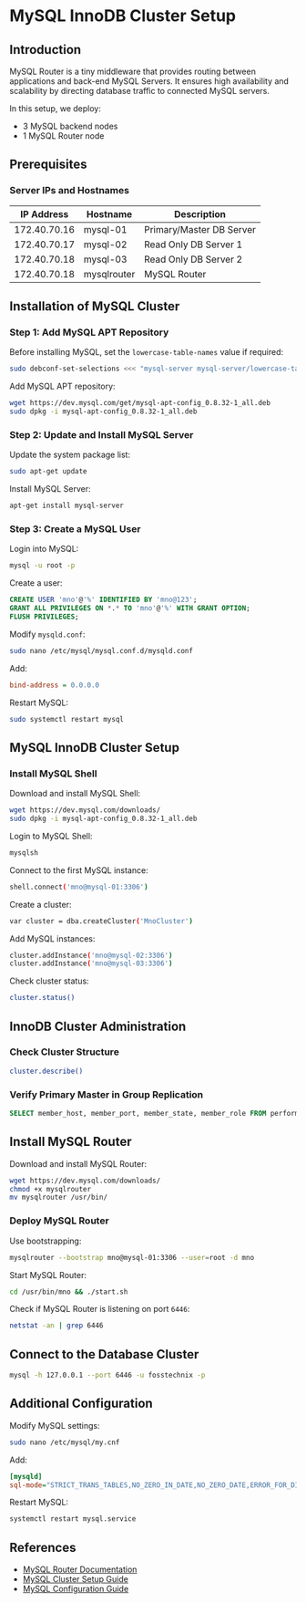 # MySQL InnoDB Cluster Setup

## Introduction
MySQL Router is a tiny middleware that provides routing between applications and back-end MySQL Servers. It ensures high availability and scalability by directing database traffic to connected MySQL servers.

In this setup, we deploy:
- 3 MySQL backend nodes
- 1 MySQL Router node

## Prerequisites

### Server IPs and Hostnames

| IP Address     | Hostname      | Description               |
|---------------|--------------|---------------------------|
| 172.40.70.16 | mysql-01     | Primary/Master DB Server |
| 172.40.70.17 | mysql-02     | Read Only DB Server 1    |
| 172.40.70.18 | mysql-03     | Read Only DB Server 2    |
| 172.40.70.18 | mysqlrouter  | MySQL Router             |

## Installation of MySQL Cluster

### Step 1: Add MySQL APT Repository
Before installing MySQL, set the `lowercase-table-names` value if required:

```sh
sudo debconf-set-selections <<< "mysql-server mysql-server/lowercase-table-names select Enabled"
```

Add MySQL APT repository:

```sh
wget https://dev.mysql.com/get/mysql-apt-config_0.8.32-1_all.deb
sudo dpkg -i mysql-apt-config_0.8.32-1_all.deb
```

### Step 2: Update and Install MySQL Server

Update the system package list:

```sh
sudo apt-get update
```

Install MySQL Server:

```sh
apt-get install mysql-server
```

### Step 3: Create a MySQL User

Login into MySQL:

```sh
mysql -u root -p
```

Create a user:

```sql
CREATE USER 'mno'@'%' IDENTIFIED BY 'mno@123';
GRANT ALL PRIVILEGES ON *.* TO 'mno'@'%' WITH GRANT OPTION;
FLUSH PRIVILEGES;
```

Modify `mysqld.conf`:

```sh
sudo nano /etc/mysql/mysql.conf.d/mysqld.conf
```

Add:

```ini
bind-address = 0.0.0.0
```

Restart MySQL:

```sh
sudo systemctl restart mysql
```

## MySQL InnoDB Cluster Setup

### Install MySQL Shell

Download and install MySQL Shell:

```sh
wget https://dev.mysql.com/downloads/
sudo dpkg -i mysql-apt-config_0.8.32-1_all.deb
```

Login to MySQL Shell:

```sh
mysqlsh
```

Connect to the first MySQL instance:

```sh
shell.connect('mno@mysql-01:3306')
```

Create a cluster:

```sh
var cluster = dba.createCluster('MnoCluster')
```

Add MySQL instances:

```sh
cluster.addInstance('mno@mysql-02:3306')
cluster.addInstance('mno@mysql-03:3306')
```

Check cluster status:

```sh
cluster.status()
```

## InnoDB Cluster Administration

### Check Cluster Structure

```sh
cluster.describe()
```

### Verify Primary Master in Group Replication

```sql
SELECT member_host, member_port, member_state, member_role FROM performance_schema.replication_group_members;
```

## Install MySQL Router

Download and install MySQL Router:

```sh
wget https://dev.mysql.com/downloads/
chmod +x mysqlrouter
mv mysqlrouter /usr/bin/
```

### Deploy MySQL Router

Use bootstrapping:

```sh
mysqlrouter --bootstrap mno@mysql-01:3306 --user=root -d mno
```

Start MySQL Router:

```sh
cd /usr/bin/mno && ./start.sh
```

Check if MySQL Router is listening on port `6446`:

```sh
netstat -an | grep 6446
```

## Connect to the Database Cluster

```sh
mysql -h 127.0.0.1 --port 6446 -u fosstechnix -p
```

## Additional Configuration

Modify MySQL settings:

```sh
sudo nano /etc/mysql/my.cnf
```

Add:

```ini
[mysqld]
sql-mode="STRICT_TRANS_TABLES,NO_ZERO_IN_DATE,NO_ZERO_DATE,ERROR_FOR_DIVISION_BY_ZERO,NO_ENGINE_SUBSTITUTION"
```

Restart MySQL:

```sh
systemctl restart mysql.service
```

## References

- [MySQL Router Documentation](https://dev.mysql.com/doc/mysql-router/8.0/en/)
- [MySQL Cluster Setup Guide](https://www.fosstechnix.com/mysql-innodb-cluster-setup/)
- [MySQL Configuration Guide](https://bobcares.com/blog/mysql-set-sql_mode-in-my-cnf/)

